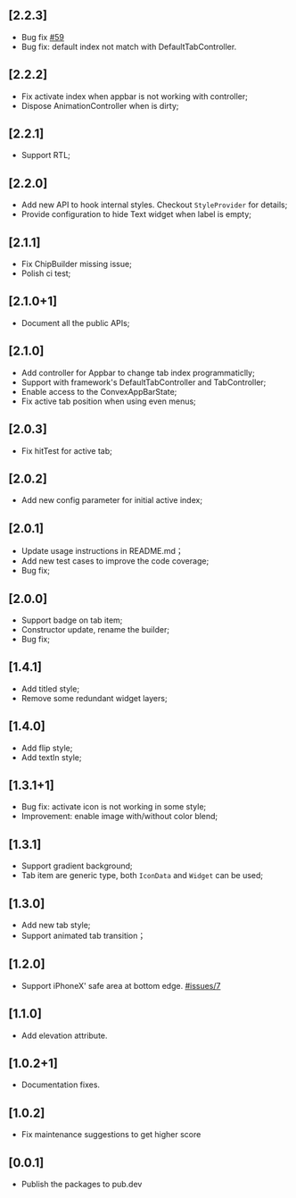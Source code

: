 ## [2.2.3]

* Bug fix [#59](https://github.com/hacktons/convex_bottom_bar/issues/59)
* Bug fix: default index not match with DefaultTabController.

## [2.2.2]
* Fix activate index when appbar is not working with controller;
* Dispose AnimationController when is dirty;

## [2.2.1]
* Support RTL;

## [2.2.0]

* Add new API to hook internal styles. Checkout `StyleProvider` for details;
* Provide configuration to hide Text widget when label is empty;

## [2.1.1]

* Fix ChipBuilder missing issue;
* Polish ci test;

## [2.1.0+1]

* Document all the public APIs;
 
## [2.1.0]

* Add controller for Appbar to change tab index programmaticlly;
* Support with framework's DefaultTabController and TabController;
* Enable access to the ConvexAppBarState;
* Fix active tab position when using even menus;

## [2.0.3]

* Fix hitTest for active tab;

## [2.0.2]

* Add new config parameter for initial active index;

## [2.0.1]

* Update usage instructions in README.md；
* Add new test cases to improve the code coverage;
* Bug fix;

## [2.0.0]

* Support badge on tab item;
* Constructor update, rename the builder;
* Bug fix;

## [1.4.1]

* Add titled style;
* Remove some redundant widget layers;

## [1.4.0]

* Add flip style;
* Add textIn style;

## [1.3.1+1]

* Bug fix: activate icon is not working in some style;
* Improvement: enable image with/without color blend;
 
## [1.3.1]

* Support gradient background;
* Tab item are generic type, both `IconData` and `Widget` can be used;

## [1.3.0]

* Add new tab style;
* Support animated tab transition；

## [1.2.0]

* Support iPhoneX' safe area at bottom edge. [#issues/7](https://github.com/hacktons/convex_bottom_bar/issues/7)

## [1.1.0]

* Add elevation attribute.

## [1.0.2+1]

* Documentation fixes.

## [1.0.2]

* Fix maintenance suggestions to get higher score

## [0.0.1]

* Publish the packages to pub.dev

